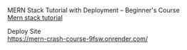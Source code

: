 MERN Stack Tutorial with Deployment – Beginner's Course<br>
[Mern stack tutorial](https://youtu.be/O3BUHwfHf84?si=suWqzy0woiZs8_rM)

Deploy Site<br>
https://mern-crash-course-9fsw.onrender.com/
